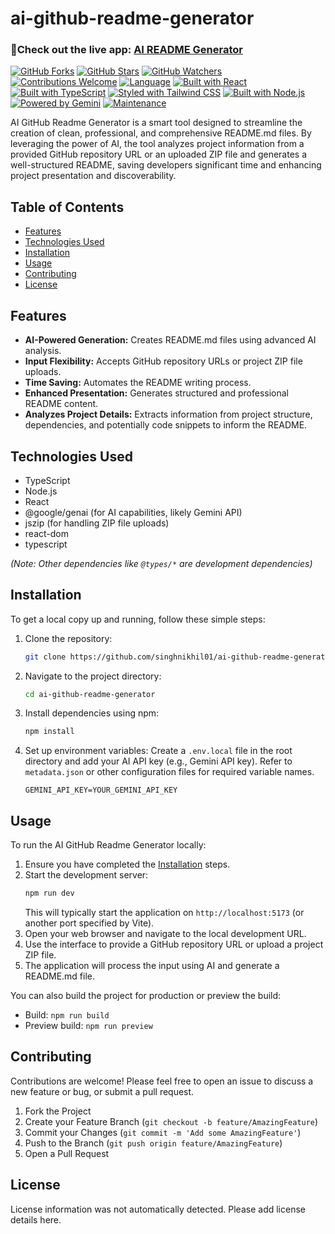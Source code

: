 # ai-github-readme-generator
### 🚀Check out the live app: [AI README Generator](https://ai-github-readme-generator-kappa.vercel.app/)

[![GitHub Forks](https://img.shields.io/github/forks/singhnikhil01/ai-github-readme-generator?style=for-the-badge&logo=github)](https://github.com/singhnikhil01/ai-github-readme-generator/network/members)
[![GitHub Stars](https://img.shields.io/github/stars/singhnikhil01/ai-github-readme-generator?style=for-the-badge&logo=github)](https://github.com/singhnikhil01/ai-github-readme-generator/stargazers)
[![GitHub Watchers](https://img.shields.io/github/watchers/singhnikhil01/ai-github-readme-generator?style=for-the-badge&logo=github)](https://github.com/singhnikhil01/ai-github-readme-generator/watchers)
[![Contributions Welcome](https://img.shields.io/badge/Contributions-welcome-brightgreen.svg?style=for-the-badge)](https://github.com/singhnikhil01/ai-github-readme-generator/pulls)
[![Language](https://img.shields.io/badge/Language-TypeScript-yellow.svg?style=for-the-badge)](https://en.wikipedia.org/wiki/Programming_language)
[![Built with React](https://img.shields.io/badge/Built%20with-React-61DAFB?style=for-the-badge&logo=react&logoColor=white)](https://reactjs.org/)
[![Built with TypeScript](https://img.shields.io/badge/Built%20with-TypeScript-007ACC?style=for-the-badge&logo=typescript&logoColor=white)](https://www.typescriptlang.org/)
[![Styled with Tailwind CSS](https://img.shields.io/badge/Styled%20with-Tailwind%20CSS-38B2AC?style=for-the-badge&logo=tailwind-css&logoColor=white)](https://tailwindcss.com/)
[![Built with Node.js](https://img.shields.io/badge/Built%20with-Node.js-339933?style=for-the-badge&logo=node.js&logoColor=white)](https://nodejs.org/)
[![Powered by Gemini](https://img.shields.io/badge/Powered%20by-Gemini-blueviolet?style=for-the-badge&logo=google-gemini&logoColor=white)](https://deepmind.google/technologies/gemini/)
[![Maintenance](https://img.shields.io/badge/Maintained%3F-yes-green.svg?style=for-the-badge)](https://github.com/singhnikhil01/ai-github-readme-generator/graphs/commit-activity)

AI GitHub Readme Generator is a smart tool designed to streamline the creation of clean, professional, and comprehensive README.md files. By leveraging the power of AI, the tool analyzes project information from a provided GitHub repository URL or an uploaded ZIP file and generates a well-structured README, saving developers significant time and enhancing project presentation and discoverability.

## Table of Contents

-   [Features](#features)
-   [Technologies Used](#technologies-used)
-   [Installation](#installation)
-   [Usage](#usage)
-   [Contributing](#contributing)
-   [License](#license)

## Features

*   **AI-Powered Generation:** Creates README.md files using advanced AI analysis.
*   **Input Flexibility:** Accepts GitHub repository URLs or project ZIP file uploads.
*   **Time Saving:** Automates the README writing process.
*   **Enhanced Presentation:** Generates structured and professional README content.
*   **Analyzes Project Details:** Extracts information from project structure, dependencies, and potentially code snippets to inform the README.

## Technologies Used

*   TypeScript
*   Node.js
*   React
*   @google/genai (for AI capabilities, likely Gemini API)
*   jszip (for handling ZIP file uploads)
*   react-dom
*   typescript

*(Note: Other dependencies like `@types/*` are development dependencies)*

## Installation

To get a local copy up and running, follow these simple steps:

1.  Clone the repository:
    ```bash
    git clone https://github.com/singhnikhil01/ai-github-readme-generator.git
    ```
2.  Navigate to the project directory:
    ```bash
    cd ai-github-readme-generator
    ```
3.  Install dependencies using npm:
    ```bash
    npm install
    ```
4.  Set up environment variables: Create a `.env.local` file in the root directory and add your AI API key (e.g., Gemini API key). Refer to `metadata.json` or other configuration files for required variable names.
    ```env
    GEMINI_API_KEY=YOUR_GEMINI_API_KEY
    ```

## Usage

To run the AI GitHub Readme Generator locally:

1.  Ensure you have completed the [Installation](#installation) steps.
2.  Start the development server:
    ```bash
    npm run dev
    ```
    This will typically start the application on `http://localhost:5173` (or another port specified by Vite).
3.  Open your web browser and navigate to the local development URL.
4.  Use the interface to provide a GitHub repository URL or upload a project ZIP file.
5.  The application will process the input using AI and generate a README.md file.

You can also build the project for production or preview the build:
*   Build: `npm run build`
*   Preview build: `npm run preview`

## Contributing

Contributions are welcome! Please feel free to open an issue to discuss a new feature or bug, or submit a pull request.
1.  Fork the Project
2.  Create your Feature Branch (`git checkout -b feature/AmazingFeature`)
3.  Commit your Changes (`git commit -m 'Add some AmazingFeature'`)
4.  Push to the Branch (`git push origin feature/AmazingFeature`)
5.  Open a Pull Request

## License

License information was not automatically detected. Please add license details here.
